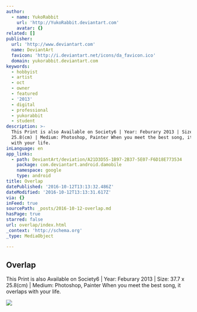 ```yaml
---
author:
  - name: YukoRabbit
    url: 'http://YukoRabbit.deviantart.com'
    avatar: {}
related: []
publisher:
  url: 'http://www.deviantart.com'
  name: DeviantArt
  favicon: 'http://i.deviantart.net/icons/da_favicon.ico'
  domain: yukorabbit.deviantart.com
keywords:
  - hobbyist
  - artist
  - oct
  - owner
  - featured
  - '2013'
  - digital
  - professional
  - yukorabbit
  - student
description: >-
  This Print is also Available on Society6 | Year: Feburary 2013 | Size: 37.7 x
  25.8(cm) | Medium: Photoshop, Painter When you meet the best song, it overlaps
  with your life.
inLanguage: en
app_links:
  - path: DeviantArt/deviation/A21D3D55-1B97-2B37-5E07-F6D18E773534
    package: com.deviantart.android.damobile
    namespace: google
    type: android
title: Overlap
datePublished: '2016-10-12T13:13:32.486Z'
dateModified: '2016-10-12T13:13:31.617Z'
via: {}
inFeed: true
sourcePath: _posts/2016-10-12-overlap.md
hasPage: true
starred: false
url: overlap/index.html
_context: 'http://schema.org'
_type: MediaObject

---
```

<article style=""><h1>Overlap</h1><p>This Print is also Available on Society6 | Year: Feburary 2013 | Size: 37.7 x 25.8(cm) | Medium: Photoshop, Painter When you meet the best song, it overlaps with your life.</p><img src="http://pre15.deviantart.net/3b78/th/pre/i/2013/357/7/8/overlap_by_yukorabbit-d68qefm.jpg" /></article>